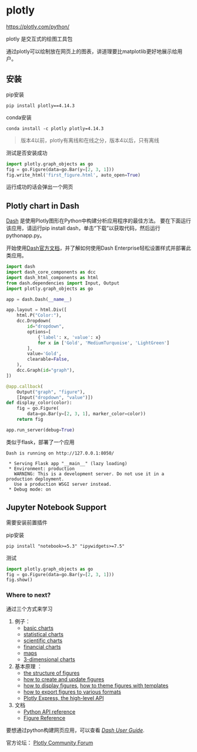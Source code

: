# plotly

https://plotly.com/python/

plotly 是交互式的绘图工具包

通过plotly可以绘制放在网页上的图表，讲道理要比matplotlib更好地展示给用户。

## 安装

pip安装

```
pip install plotly==4.14.3
```

conda安装

```
conda install -c plotly plotly=4.14.3
```



>版本4以前，plotly有离线和在线之分，版本4以后，只有离线

测试是否安装成功

```python
import plotly.graph_objects as go
fig = go.Figure(data=go.Bar(y=[2, 3, 1]))
fig.write_html('first_figure.html', auto_open=True)
```

运行成功的话会弹出一个网页

## Plotly chart in Dash

[Dash](https://plotly.com/dash/) 是使用Plotly图形在Python中构建分析应用程序的最佳方法。 要在下面运行该应用，请运行pip install dash，单击“下载”以获取代码，然后运行pythonapp.py。

开始使用[Dash官方文档](https://dash.plotly.com/installation)，并了解如何使用Dash Enterprise轻松设置样式并部署此类应用。

```python
import dash
import dash_core_components as dcc
import dash_html_components as html
from dash.dependencies import Input, Output
import plotly.graph_objects as go

app = dash.Dash(__name__)

app.layout = html.Div([
    html.P("Color:"),
    dcc.Dropdown(
        id="dropdown",
        options=[
            {'label': x, 'value': x}
            for x in ['Gold', 'MediumTurquoise', 'LightGreen']
        ],
        value='Gold',
        clearable=False,
    ),
    dcc.Graph(id="graph"),
])

@app.callback(
    Output("graph", "figure"), 
    [Input("dropdown", "value")])
def display_color(color):
    fig = go.Figure(
        data=go.Bar(y=[2, 3, 1], marker_color=color))
    return fig

app.run_server(debug=True)
```



类似于flask，部署了一个应用

```
Dash is running on http://127.0.0.1:8050/

 * Serving Flask app "__main__" (lazy loading)
 * Environment: production
   WARNING: This is a development server. Do not use it in a production deployment.
   Use a production WSGI server instead.
 * Debug mode: on
```



## Jupyter Notebook Support

需要安装前置插件

pip安装

```
pip install "notebook>=5.3" "ipywidgets>=7.5"
```

测试

```python
import plotly.graph_objects as go
fig = go.Figure(data=go.Bar(y=[2, 3, 1]))
fig.show()
```

### Where to next?

通过三个方式来学习

1. 例子：
   - [basic charts](https://plotly.com/python/basic-charts/)
   - [statistical charts](https://plotly.com/python/statistical-charts/)
   - [scientific charts](https://plotly.com/python/scientific-charts/)
   - [financial charts](https://plotly.com/python/financial-charts/)
   - [maps](https://plotly.com/python/maps/)
   - [3-dimensional charts](https://plotly.com/python/3d-charts/)
2. 基本原理 ：
   - [the structure of figures](https://plotly.com/python/figure-structure/)
   - [how to create and update figures](https://plotly.com/python/creating-and-updating-figures/)
   - [how to display figures](https://plotly.com/python/renderers/), [how to theme figures with templates](https://plotly.com/python/templates/)
   - [how to export figures to various formats](https://plotly.com/python/static-image-export/) 
   - [Plotly Express, the high-level API](https://plotly.com/python/plotly-express/)
3. 文档
   - [Python API reference](https://plotly.com/python-api-reference)  
   - [Figure Reference](https://plotly.com/python/reference)



要想通过python构建网页应用，可以查看 [*Dash User Guide*](https://dash.plotly.com/).

官方论坛： [Plotly Community Forum](http://community.plotly.com/) 

